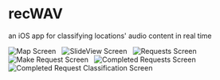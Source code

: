 # recWAV
an iOS app for classifying locations' audio content in real time

![Map Screen](/../master/imgs/map-screen.png?raw=true "Home Screen") &nbsp;
![SlideView Screen](/../master/imgs/slide-view.png?raw=true "SlideView Screen") &nbsp;
![Requests Screen](/../master/imgs/requests-screen.png?raw=true "Audio Requests Screen") 
![Make Request Screen](/../master/imgs/make-request-screen.png?raw=true "Make Request Screen") &nbsp;
![Completed Requests Screen](/../master/imgs/completed-requests.png?raw=true "Completed Audio Requests Screen") &nbsp;
![Completed Request Classification Screen](/../master/imgs/completed-request-classification.png?raw=true "Detail Audio Request Completed Screen")
